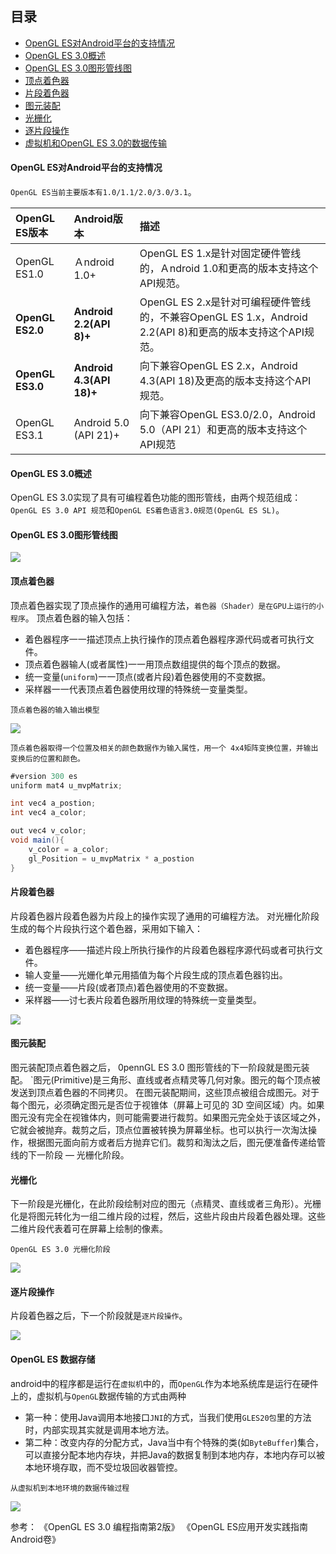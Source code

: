 
## 目录

- [OpenGL ES对Android平台的支持情况]()
- [OpenGL ES 3.0概述]()
- [OpenGL ES 3.0图形管线图]()
- [顶点着色器]()
- [片段着色器]()
- [图元装配]()
- [光栅化]()
- [逐片段操作]()
- [虚拟机和OpenGL ES 3.0的数据传输]()

#### OpenGL ES对Android平台的支持情况

`OpenGL ES当前主要版本有1.0/1.1/2.0/3.0/3.1`。

|OpenGL ES版本|Android版本|描述|
|:-|:-|:-|
|OpenGL ES1.0|Ａndroid 1.0+|OpenGL ES 1.x是针对固定硬件管线的，Ａndroid 1.0和更高的版本支持这个API规范。|
|**OpenGL ES2.0**|**Android 2.2(API 8)+**|OpenGL ES 2.x是针对可编程硬件管线的，不兼容OpenGL ES 1.x，Android 2.2(API 8)和更高的版本支持这个API规范。|
|**OpenGL ES3.0**|**Android 4.3(API 18)+**|向下兼容OpenGL ES 2.x，Android 4.3(API 18)及更高的版本支持这个API规范。|
|OpenGL ES3.1|Android 5.0 (API 21)+|向下兼容OpenGL ES3.0/2.0，Android 5.0（API 21）和更高的版本支持这个API规范|

#### OpenGL ES 3.0概述

OpenGL ES 3.0实现了具有可编程着色功能的图形管线，由两个规范组成：`OpenGL ES 3.0 API 规范`和`OpenGL ES着色语言3.0规范(OpenGL ES SL)`。

#### OpenGL ES 3.0图形管线图

![](https://github.com/byhook/opengles4android/blob/master/readme/images/20181104142344498.png)

#### 顶点着色器
顶点着色器实现了顶点操作的通用可编程方法，`着色器（Shader）是在GPU上运行的小程序`。
顶点着色器的输入包括：
- 着色器程序一一描述顶点上执行操作的顶点着色器程序源代码或者可执行文件。
- 顶点着色器输人(或者属性)一一用顶点数组提供的每个顶点的数据。
- 统一变量(`uniform`)一一顶点(或者片段)着色器使用的不变数据。
- 采样器一一代表顶点着色器使用纹理的特殊统一变量类型。


`顶点着色器的输入输出模型`

![](https://github.com/byhook/opengles4android/blob/master/readme/images/20181104144052178.png)

`顶点着色器取得一个位置及相关的颜色数据作为输入属性，用一个 4x4矩阵变换位置，并输出变换后的位置和颜色。`
```java
#version 300 es
uniform mat4 u_mvpMatrix;

int vec4 a_postion;
int vec4 a_color;

out vec4 v_color;
void main(){
	v_color = a_color;
	gl_Position = u_mvpMatrix * a_postion
}
```

#### 片段着色器
片段着色器片段着色器为片段上的操作实现了通用的可编程方法。
对光栅化阶段生成的每个片段执行这个着色器，采用如下输入：
- 着色器程序——描述片段上所执行操作的片段着色器程序源代码或者可执行文件。
- 输人变量——光姗化单元用插值为每个片段生成的顶点着色器钧出。
- 统一变量——片段(或者顶点)着色器使用的不变数据。
- 采样器——讨七表片段着色器所用纹理的特殊统一变量类型。

![](https://github.com/byhook/opengles4android/blob/master/readme/images/20181104145208118.png)

#### 图元装配
图元装配顶点着色器之后， 0pennGL ES 3.0 图形管线的下一阶段就是图元装配。
`图元(Primitive)是三角形、直线或者点精灵等几何对象。图元的每个顶点被发送到顶点着色器的不同拷贝。
在图元装配期间，这些顶点被组合成图元。对于每个图元，必须确定图元是否位于视锥体（屏幕上可见的 3D 空间区域）内。如果图元没有完全在视锥体内，则可能需要进行裁剪。如果图元完全处于该区域之外，它就会被抛弃。裁剪之后，顶点位置被转换为屏幕坐标。也可以执行一次淘汰操作，根据图元面向前方或者后方抛弃它们。裁剪和淘汰之后，图元便准备传递给管线的下一阶段 ― 光栅化阶段。

 #### 光栅化
 下一阶段是光栅化，在此阶段绘制对应的图元（点精灵、直线或者三角形）。光栅化是将图元转化为一组二维片段的过程，然后，这些片段由片段着色器处理。这些二维片段代表着可在屏幕上绘制的像素。

`OpenGL ES 3.0 光栅化阶段`

![](https://github.com/byhook/opengles4android/blob/master/readme/images/20181104151331670.png)

#### 逐片段操作

片段着色器之后，下一个阶段就是`逐片段操作`。

![](https://github.com/byhook/opengles4android/blob/master/readme/images/20181104151943322.png)

#### OpenGL ES 数据存储
android中的程序都是运行在`虚拟机`中的，而`OpenGL`作为本地系统库是运行在硬件上的，虚拟机与`OpenGL`数据传输的方式由两种
- 第一种：使用Java调用本地接口`JNI`的方式，当我们使用`GLES20包`里的方法时，内部实现其实就是调用本地方法。
- 第二种：改变内存的分配方式，Java当中有个特殊的类(如`ByteBuffer`)集合，可以直接分配本地内存块，并把Java的数据复制到本地内存，本地内存可以被本地环境存取，而不受垃圾回收器管控。

`从虚拟机到本地环境的数据传输过程`

![](https://github.com/byhook/opengles4android/blob/master/readme/images/20181104152722938.png)

参考：
《OpenGL ES 3.0 编程指南第2版》
《OpenGL ES应用开发实践指南Android卷》
